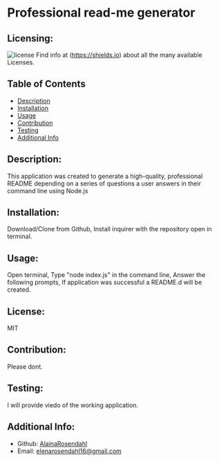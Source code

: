 # Professional read-me generator
  ## Licensing:
  ![license](https://img.shields.io/badge/license-MIT-blue)
  Find info at (https://shields.io) about all the many available Licenses.
  ## Table of Contents 
  - [Description](#description)
  - [Installation](#installation)
  - [Usage](#usage)
  - [Contribution](#contribution)
  - [Testing](#testing)
  - [Additional Info](#additional-info)
  ## Description:
  This application was created to generate a high-quality, professional README depending on a series of questions a user answers in their command line using Node.js
  ## Installation:
  Download/Clone from Github, Install inquirer with the repository open in terminal.
  ## Usage:
  Open terminal, Type "node index.js" in the command line, Answer the following prompts, If application was successful a README.d will be created.
  ## License:
  MIT
  ## Contribution:
  Please dont.
  ## Testing:
  I will provide viedo of the working application.
  ## Additional Info:
  - Github: [AlainaRosendahl](https://github.com/AlainaRosendahl)
  - Email: elenarosendahl16@gmail.com 
